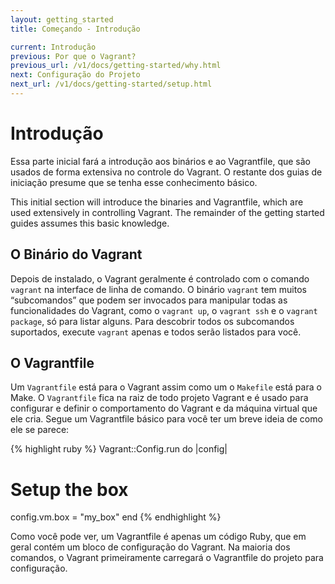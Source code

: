 ```yaml
---
layout: getting_started
title: Começando - Introdução

current: Introdução
previous: Por que o Vagrant?
previous_url: /v1/docs/getting-started/why.html
next: Configuração do Projeto
next_url: /v1/docs/getting-started/setup.html
---
```

# Introdução

Essa parte inicial fará a introdução aos binários e ao Vagrantfile, que são
usados de forma extensiva no controle do Vagrant. O restante dos guias de
iniciação presume que se tenha esse conhecimento básico.

This initial section will introduce the binaries and Vagrantfile, which are
used extensively in controlling Vagrant. The remainder of the getting started
guides assumes this basic knowledge.

## O Binário do Vagrant

Depois de instalado, o Vagrant geralmente é controlado com o comando `vagrant`
na interface de linha de comando. O binário `vagrant` tem muitos “subcomandos”
que podem ser invocados para manipular todas as funcionalidades do Vagrant,
como o `vagrant up`, o `vagrant ssh` e o `vagrant package`, só para listar
alguns. Para descobrir todos os subcomandos suportados, execute `vagrant`
apenas e todos serão listados para você.

## O Vagrantfile

Um `Vagrantfile` está para o Vagrant assim como um o `Makefile` está para o
Make. O `Vagrantfile` fica na raiz de todo projeto Vagrant e é usado para
configurar e definir o comportamento do Vagrant e da máquina virtual que ele
cria. Segue um Vagrantfile básico para você ter um breve ideia de como ele se
parece:

{% highlight ruby %}
Vagrant::Config.run do |config|
  # Setup the box
  config.vm.box = "my_box"
end
{% endhighlight %}

Como você pode ver, um Vagrantfile é apenas um código Ruby, que em geral
contém um bloco de configuração do Vagrant. Na maioria dos comandos, o Vagrant
primeiramente carregará o Vagrantfile do projeto para configuração.
